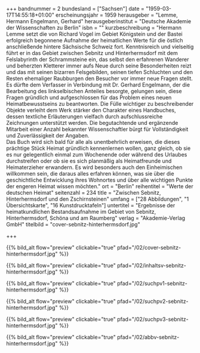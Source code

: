 +++
bandnummer = 2
bundesland = ["Sachsen"]
date = "1959-03-17T14:55:18+01:00"
erscheinungsjahr = 1959
herausgeber = "Lemme, Hermann Engelmann, Gerhard"
herausgeberinstitut = "Deutsche Akademie der Wissenschaften zu Berlin"
isbn = ""
kurzbeschreibung = "Hermann Lemme setzt die von Richard Vogel im Gebiet Königstein und der Bastei erfolgreich begonnene Aufnahme der heimatlichen Werte für die östlich anschließende hintere Sächsische Schweiz fort. Kenntnisreich und vielseitig führt er in das Gebiet zwischen Sebnitz und Hinterhermsdorf mit dem Felslabyrinth der Schrammsteine ein, das selbst den erfahrenen Wanderer und beherzten Kletterer immer aufs Neue durch seine Besonderheiten reizt und das mit seinen bizarren Felsgebilden, seinen tiefen Schluchten und den Resten ehemaliger Raubburgen den Besucher vor immer neue Fragen stellt. <br> Es dürfte dem Verfasser in Verbindung mit Dr. Gerhard Engelmann, der die Bearbeitung des linkselbischen Anteiles besorgte, gelungen sein, diese Fragen gründlich und aufgeschlossen für das Problem eines neuen Heimatbewusstseins zu beantworten. Die Fülle wichtiger zu beschreibender Objekte verleiht dem Werk stärker den Charakter eines Handbuches, dessen textliche Erläuterungen vielfach durch aufschlussreiche Zeichnungen unterstützt werden. Die begutachtende und ergänzende Mitarbeit einer Anzahl bekannter Wissenschaftler bürgt für Vollständigkeit und Zuverlässigkeit der Angaben. <br> Das Buch wird sich bald für alle als unentbehrlich erweisen, die dieses prächtige Stück Heimat gründlich kennenlernen wollen, ganz gleich, ob sie es nur gelegentlich einmal zum Wochenende oder während des Urlaubes durchstreifen oder ob sie es sich planmäßig als Heimatfreunde und Heimaterzieher erwandern. Es wird besonders auch den Einheimischen willkommen sein, die daraus alles erfahren können, was sie über die geschichtliche Entwicklung ihres Wohnortes und über alle wichtigen Punkte der engeren Heimat wissen möchten."
ort = "Berlin"
reihentitel = "Werte der deutschen Heimat"
seitenzahl = 234
title = "Zwischen Sebnitz, Hinterhermsdorf und den Zschirnsteinen"
umfang = ["28 Abbildungen", "1 Übersichtskarte", "16 Kunstdrucktafeln"]
untertitel = "Ergebnisse der heimatkundlichen Bestandsaufnahme im Gebiet von Sebnitz, Hinterhermsdorf, Schöna und am Raumberg"
verlag = "Akademie-Verlag GmbH"
titelbild = "cover-sebnitz-hinterhermsdorf.jpg"

+++

{{% bild_alt flow="preview" clickable="true" pfad="/02/cover-sebnitz-hinterhermsdorf.jpg"   %}}

{{% bild_alt flow="preview" clickable="true" pfad="/02/inhaltsv-sebnitz-hinterhermsdorf.jpg"   %}}

{{% bild_alt flow="preview" clickable="true" pfad="/02/suchpv1-sebnitz-hinterhermsdorf.jpg"   %}}

{{% bild_alt flow="preview" clickable="true" pfad="/02/suchpv2-sebnitz-hinterhermsdorf.jpg"   %}}

{{% bild_alt flow="preview" clickable="true" pfad="/02/suchpv3-sebnitz-hinterhermsdorf.jpg"   %}}

{{% bild_alt flow="preview" clickable="true" pfad="/02/abbv-sebnitz-hinterhermsdorf.jpg"   %}}

